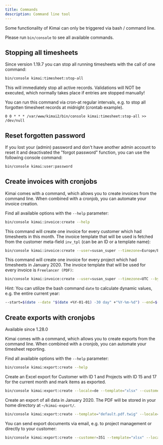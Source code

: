 ```yaml
---
title: Commands
description: Command line tool
---
```


Some functionality of Kimai can only be triggered via bash / command line.

Please run `bin/console` to see all available commands. 

## Stopping all timesheets

Since version 1.19.7 you can stop all running timesheets with the call of one command:

```bash
bin/console kimai:timesheet:stop-all
```

This will immediately stop all active records. Validations will NOT be executed, which normally takes place if entries are stopped manually! 

You can run this command via cron-at regular intervals, e.g. to stop all forgotten timesheet records at midnight (crontab example).
```
0 0 * * * /var/www/kimai2/bin/console kimai:timesheet:stop-all >> /dev/null
```

## Reset forgotten password

If you lost your (admin) password and don't have another admin account to reset it and deactivated the "forgot password" function,
you can use the following console command:

```bash
bin/console kimai:user:password
```


## Create invoices with cronjobs

Kimai comes with a command, which allows you to create invoices from the command line.
When combined with a cronjob, you can automate your invoice creation.

Find all available options with the `--help` parameter:
```bash
bin/console kimai:invoice:create --help 
```

This command will create one invoice for every customer which had timesheets in this month.
The invoice template that will be used is fetched from the customer meta-field `inv_tpl` (can be an ID or a template name):
```bash
bin/console kimai:invoice:create --user=susan_super --timezone=Europe/Berlin --by-customer --template-meta=inv_tpl 
```

This command will create one invoice for every project which had timesheets in January 2020.
The invoice template that will be used for every invoice is `Freelancer (PDF)`:
```bash
bin/console kimai:invoice:create --user=susan_super --timezone=UTC --by-project --template="Freelancer (PDF)" --start=2020-01-02 --end=2020-01-31
```

Hint: 
You can utilize the bash command `date` to calculate dynamic values, e.g. the entire current year:
```bash
--start=$(date --date "$(date +%Y-01-01) -30 day" +"%Y-%m-%d") --end=$(date --date "$(date +%Y-%m-01) -1 day" +"%Y-%m-%d")
```

## Create exports with cronjobs

Available since 1.28.0

Kimai comes with a command, which allows you to create exports from the command line.
When combined with a cronjob, you can automate your timesheet reporting.

Find all available options with the `--help` parameter:
```bash
bin/console kimai:export:create --help 
```

Create an Excel export for Customer with ID 1 and Projects with ID 15 and 17 for the current month and mark items as exported.
```bash
bin/console kimai:export:create --locale=de --template="xlsx" --customer=1 --project=15 --project=17 --set-exported
```

Create an export of all data in January 2020. The PDF will be stored in your home directory at `~/kimai-export/`.
```bash
bin/console kimai:export:create --template="default.pdf.twig" --locale=es --directory=~/kimai-export/ --start="2020-01-01" --end="2020-01-31"
```

You can send export documents via email, e.g. to project management or directly to your customer:
```bash
bin/console kimai:export:create --customer=351 --template="xlsx" --locale=en --email=pm@example.com --email=customer@example.com --subject="Timesheet report" --body="Your monthly report is attached"
```
